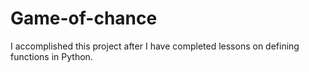 # Game-of-chance

I accomplished this project after I have completed lessons on defining functions in Python. 
